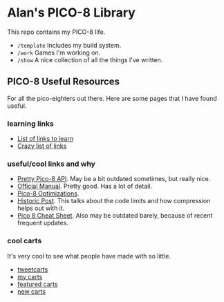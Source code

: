 # Alan's PICO-8 Library
This repo contains my PICO-8 life.

* `/template` Includes my build system.
* `/work` Games I'm working on.
* `/show` A nice collection of all the things I've written.

## PICO-8 Useful Resources
For all the pico-eighters out there. Here are some pages that I have found
useful.

### learning links
- [List of links to learn](https://blog.nextthing.co/resources-to-help-you-learn-pico-8-game-development/)
- [Crazy list of links](https://github.com/felipebueno/awesome-PICO-8)

### useful/cool links and why

- [Pretty Pico-8 API](https://neko250.github.io/pico8-api/).
  May be a bit outdated sometimes, but really nice.
- [Official Manual](https://www.lexaloffle.com/pico-8.php?page=manual).
  Pretty good. Has a lot of detail.
- [Pico-8 Optimizations](https://github.com/seleb/PICO-8-Token-Optimizations).
- [Historic Post](https://www.lexaloffle.com/bbs/?tid=2008).
  This talks about the code limits and how compression helps out with it.
- [Pico 8 Cheat Sheet](https://www.lexaloffle.com/bbs/?tid=28207).
   Also may be outdated barely, because of recent frequent updates.

### cool carts
It's very cool to see what people have made with so little.

- [tweetcarts](https://twitter.com/search?q=%23tweetcart)
- [my carts](https://www.lexaloffle.com/bbs/?uid=17205)
- [featured carts](https://www.lexaloffle.com/bbs/?cat=7#mode=carts&sub=2&orderby=rating)
- [new carts](https://www.lexaloffle.com/bbs/?cat=7#sub=2&mode=carts)
